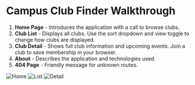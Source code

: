 # Campus Club Finder Walkthrough

1. **Home Page** - Introduces the application with a call to browse clubs.
2. **Club List** - Displays all clubs. Use the sort dropdown and view toggle to change how clubs are displayed.
3. **Club Detail** - Shows full club information and upcoming events. Join a club to save membership in your browser.
4. **About** - Describes the application and technologies used.
5. **404 Page** - Friendly message for unknown routes.

![Home](screenshots/home.png)
![List](screenshots/list.png)
![Detail](screenshots/detail.png)

